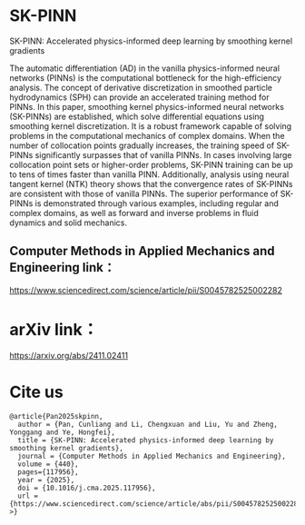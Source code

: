 # SK-PINN
SK-PINN: Accelerated physics-informed deep learning by smoothing kernel gradients

The automatic differentiation (AD) in the vanilla physics-informed neural networks (PINNs) is the computational bottleneck for the high-efficiency analysis. The concept of derivative discretization in smoothed particle hydrodynamics (SPH) can provide an accelerated training method for PINNs. In this paper, smoothing kernel physics-informed neural networks (SK-PINNs) are established, which solve differential equations using smoothing kernel discretization. It is a robust framework capable of solving problems in the computational mechanics of complex domains. When the number of collocation points gradually increases, the training speed of SK-PINNs significantly surpasses that of vanilla PINNs. In cases involving large collocation point sets or higher-order problems, SK-PINN training can be up to tens of times faster than vanilla PINN. Additionally, analysis using neural tangent kernel (NTK) theory shows that the convergence rates of SK-PINNs are consistent with those of vanilla PINNs. The superior performance of SK-PINNs is demonstrated through various examples, including regular and complex domains, as well as forward and inverse problems in fluid dynamics and solid mechanics.

## Computer Methods in Applied Mechanics and Engineering link：
https://www.sciencedirect.com/science/article/pii/S0045782525002282
# arXiv link：
https://arxiv.org/abs/2411.02411
# Cite us
```
@article{Pan2025skpinn,
  author = {Pan, Cunliang and Li, Chengxuan and Liu, Yu and Zheng, Yonggang and Ye, Hongfei},
  title = {SK-PINN: Accelerated physics-informed deep learning by smoothing kernel gradients},
  journal = {Computer Methods in Applied Mechanics and Engineering},
  volume = {440},
  pages={117956},
  year = {2025},
  doi = {10.1016/j.cma.2025.117956},
  url = {https://www.sciencedirect.com/science/article/abs/pii/S0045782525002282}
>}
```
